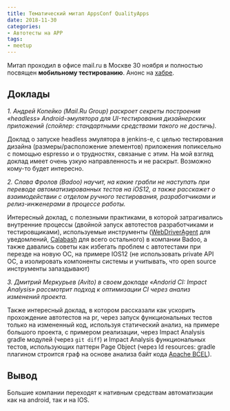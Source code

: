 ```yaml
---
title: Тематический митап AppsConf QualityApps
date: 2018-11-30
categories:
- Автотесты на APP
tags:
- meetup
---
```

Митап проходил в офисе mail.ru в Москве 30 ноября и полностью посвящен **мобильному тестированию**.
Анонс на [хабре](https://habr.com/company/mailru/blog/430570/).

## Доклады
*1. Андрей Копейко (Mail.Ru Group) раскроет секреты построения «headless» Android-эмулятора для UI-тестирования дизайнерских приложений (спойлер: стандартными средствами такого не достичь).*

Доклад о запуске headless эмулятора в jenkins-е, с целью тестирования дизайна (размеры/расположение элементов) приложения попиксельно с помощью espresso и о трудностях, связаные с этим.  На мой взгляд доклад имеет очень узкую направленность и не раскрыт.
Возможно кому-то будет интересно.

*2. Слава Фролов (Badoo) научит, на какие грабли не наступать при переводе автоматизированных тестов на iOS12, а также расскажет о взаимодействии с отделом ручного тестирования, разработчиками и релиз-инженерами в процессе работы.*

Интересный доклад, с полезными практиками, в которой затрагивались внутренние процессы (двойной запуск автотестов разработчиками и тестировщиками), используемые инструменты ([WebDriverAgent](https://github.com/facebook/WebDriverAgent) для уведомлений, [Calabash](https://github.com/calabash) для всего остального) в компании Badoo, а также давались советы как избегать проблем с автотестами при перезде на новую ОС, на примере IOS12 (не использовать private API ОС, а изолировать компоненты системы и учитывать, что open source инструменты запаздывают)

*3. Дмитрий Меркурьев (Avito) в своем докладе «Andorid CI: Impact Analysis» рассмотрит подход к оптимизации CI через анализ изменений проекта.*

Также интересный доклад, в котором рассказали как ускорить прохождение автотестов на pr, через запуск функциональных тестов только на измененный код, используя статический анализ, на примере большого проекта, с примером реализации, через Impact Analysis gradle модулей (через ```git diff```) и Impact Analysis функциональных тестов, использующих паттерн Page Object (через Id resources: gradle плагином строится граф на основе анализа байт кода [Apache BCEL](https://commons.apache.org/proper/commons-bcel/)).

## Вывод
Большие компании переходят к нативным средствам автоматизации как на android, так и на IOS.
